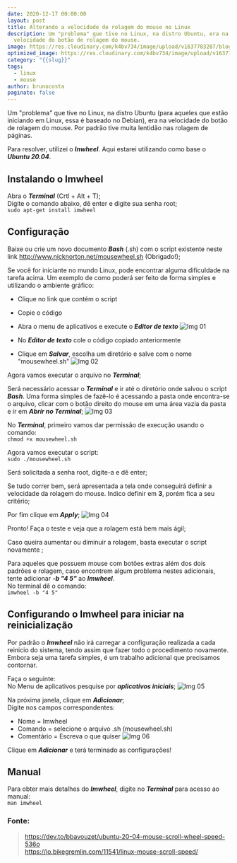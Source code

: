 ```yaml
---
date: 2020-12-17 00:00:00
layout: post
title: Alterando a velocidade de rolagem do mouse no Linux
description: Um "problema" que tive no Linux, na distro Ubuntu, era na
  velocidade do botão de rolagem do mouse.
image: https://res.cloudinary.com/k4bv734/image/upload/v1637783287/blog/linux-mouse_rh1ghm.jpg
optimized_image: https://res.cloudinary.com/k4bv734/image/upload/v1637783287/blog/linux-mouse_optimized_hwgsmo.jpg
category: "{{slug}}"
tags:
  - linux
  - mouse
author: brunocosta
paginate: false
---
```

Um "problema" que tive no Linux, na distro Ubuntu (para aqueles que estão iniciando em Linux, essa é baseado no Debian), era na velocidade do botão de rolagem do mouse. Por padrão tive muita lentidão nas rolagem de páginas.


Para resolver, utilizei o ***Inwheel***. Aqui estarei utilizando como base o ***Ubuntu 20.04***.



## Instalando o Imwheel


Abra o ***Terminal*** (Crtl + Alt + T);  
Digite o comando abaixo, dê enter e digite sua senha root;  
`sudo apt-get install imwheel`
		
## Configuração


Baixe ou crie um novo documento ***Bash*** (.sh) com o script existente neste link <http://www.nicknorton.net/mousewheel.sh> (Obrigado!);


Se você for iniciante no mundo Linux, pode encontrar alguma dificuldade na tarefa acima. Um exemplo de como poderá ser feito de forma simples e utilizando o ambiente gráfico:


* Clique no link que contém o script
* Copie o código
* Abra o menu de aplicativos e execute o ***Editor de texto***
![Img 01](https://res.cloudinary.com/k4bv734/image/upload/v1637846612/blog_content/linux-mouse-content_1_qqols8.png)


* No ***Editor de texto*** cole o código copiado anteriormente
* Clique em ***Salvar***, escolha um diretório e salve com o nome "mousewheel.sh"
![Img 02](https://res.cloudinary.com/k4bv734/image/upload/v1637846612/blog_content/linux-mouse-content_2_ie5r15.png)

Agora vamos executar o arquivo no ***Terminal***;

Será necessário acessar o ***Terminal*** e ir até o diretório onde salvou o script ***Bash***. Uma forma simples de fazê-lo é acessando a pasta onde encontra-se o arquivo, clicar com o botão direito do mouse em uma área vazia da pasta e ir em ***Abrir no Terminal***;
![Img 03](https://res.cloudinary.com/k4bv734/image/upload/v1637846612/blog_content/linux-mouse-content_3_ele2vn.png)

No ***Terminal***, primeiro vamos dar permissão de execução usando o comando:  
`chmod +x mousewheel.sh`

Agora vamos executar o script:  
`sudo ./mousewheel.sh`

Será solicitada a senha root, digite-a e dê enter;

Se tudo correr bem, será apresentada a tela onde conseguirá definir a velocidade da rolagem do mouse. Indico definir em **3**, porém fica a seu critério; 

Por fim clique em ***Apply***;
![Img 04](https://res.cloudinary.com/k4bv734/image/upload/v1637846612/blog_content/linux-mouse-content_4_jjidxt.png)

Pronto! Faça o teste e veja que a rolagem está bem mais ágil;

Caso queira aumentar ou diminuir a rolagem, basta executar o script novamente;

Para aqueles que possuem mouse com botões extras além dos dois padrões e rolagem, caso encontrem algum problema nestes adicionais, tente adicionar ***-b "4 5"*** ao ***Imwheel***.  
No terminal dê o comando:  
`imwheel -b "4 5"`

## Configurando o Imwheel para iniciar na reinicialização

Por padrão o ***Imwheel*** não irá carregar a configuração realizada a cada reinicio do sistema, tendo assim que fazer todo o procedimento novamente. Embora seja uma tarefa simples, é um trabalho adicional que precisamos contornar.

Faça o seguinte:  
No Menu de aplicativos pesquise por ***aplicativos iniciais***;
![Img 05](https://res.cloudinary.com/k4bv734/image/upload/v1637846612/blog_content/linux-mouse-content_5_egj0sr.png)

Na próxima janela, clique em ***Adicionar***;  
Digite nos campos correspondentes:
* Nome = Imwheel
* Comando = selecione o arquivo .sh (mousewheel.sh)
* Comentário = Escreva o que quiser
![Img 06](https://res.cloudinary.com/k4bv734/image/upload/v1637846612/blog_content/linux-mouse-content_6_lwud0m.png)

Clique em ***Adicionar*** e terá terminado as configurações!
		
## Manual
Para obter mais detalhes do ***Imwheel***, digite no ***Terminal*** para acesso ao manual:  
`man imwheel`
	
### Fonte:
> <https://dev.to/bbavouzet/ubuntu-20-04-mouse-scroll-wheel-speed-536o>  
> <https://io.bikegremlin.com/11541/linux-mouse-scroll-speed/>

